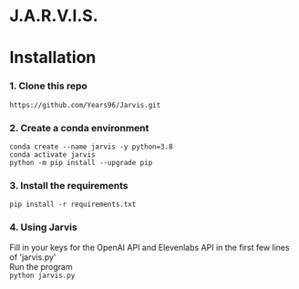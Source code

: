 # J.A.R.V.I.S.

# Installation
### 1. Clone this repo
`https://github.com/Years96/Jarvis.git`

### 2. Create a conda environment
```
conda create --name jarvis -y python=3.8
conda activate jarvis
python -m pip install --upgrade pip
```

### 3. Install the requirements
`pip install -r requirements.txt`

### 4. Using Jarvis
Fill in your keys for the OpenAI API and Elevenlabs API in the first few lines of 'jarvis.py'  
Run the program  
`python jarvis.py`
